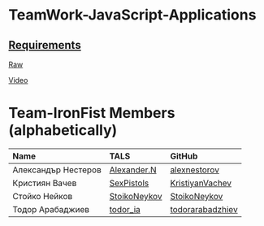 # TeamWork-JavaScript-Applications

## [Requirements](https://github.com/Team-IronFist/TeamWork-JavaScript-Applications/blob/master/Requirements.md) ##

[Raw](rawgit.com/Team-IronFist/TeamWork-JavaScript-Applications/master/IronFist%20Dealership/public/index.html)

[Video](https://www.youtube.com/watch?v=Rqd9KQVAiZo&feature=youtu.be)

# Team-IronFist Members (alphabetically)

| Name | TALS | GitHub |
| :------------- | :------------------- | :------------------------------------------|
| Александър Нестеров | [Alexander.N](http://telerikacademy.com/Users/Alexander.N) | [alexnestorov](https://github.com/alexnestorov) |
| Кристиян Вачев | [SexPistols](http://telerikacademy.com/Users/SexPistols) | [KristiyanVachev](https://github.com/KristiyanVachev) |
| Стойко Нейков  | [StoikoNeykov](http://telerikacademy.com/Users/StoikoNeykov) | [StoikoNeykov](https://github.com/StoikoNeykov) |
| Тодор Арабаджиев | [todor_ia](http://telerikacademy.com/Users/todor_ia) | [todorarabadzhiev](https://github.com/todorarabadzhiev) |